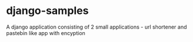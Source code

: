 # django-samples
A django application consisting of 2 small applications - url shortener and pastebin like app with encyption
